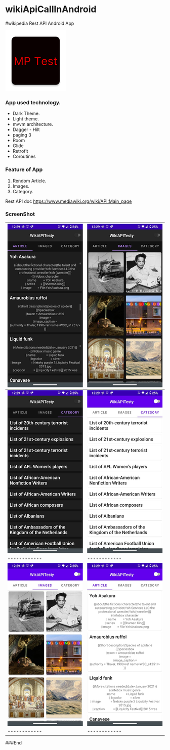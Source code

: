 # wikiApiCallInAndroid
#wikipedia Rest API Android App

![](https://raw.githubusercontent.com/murleepatle/wikiApiCallInAndroid/master/app/src/main/res/mipmap-xxxhdpi/ic_launcher.png)



### App used technology.
- Dark Theme.
- Light theme.
- mvvm architecture.
- Dagger - Hilt
- paging 3
- Room
- Glide
- Retrofit
- Coroutines

### Feature of App
1. Rendom  Article.
2. Images.
3. Category.

Rest API doc  https://www.mediawiki.org/wiki/API:Main_page

### ScreenShot
|  ![](https://raw.githubusercontent.com/murleepatle/wikiApiCallInAndroid/master/screenshot/img-Screenshot1.jpeg)  | ![](https://raw.githubusercontent.com/murleepatle/wikiApiCallInAndroid/master/screenshot/img-Screenshot2.jpeg)|
| ------------ | ------------ |
|  ![](https://raw.githubusercontent.com/murleepatle/wikiApiCallInAndroid/master/screenshot/img-Screenshot3.jpeg)  | ![](https://raw.githubusercontent.com/murleepatle/wikiApiCallInAndroid/master/screenshot/img-Screenshot4.jpeg)|
| ------------ | ------------ |
|  ![](https://raw.githubusercontent.com/murleepatle/wikiApiCallInAndroid/master/screenshot/img-Screenshot5.jpeg)  | ![](https://raw.githubusercontent.com/murleepatle/wikiApiCallInAndroid/master/screenshot/img-Screenshot6.jpeg)|
| ------------ | ------------ |



###End
